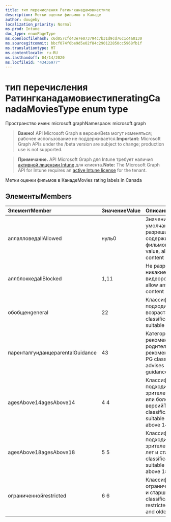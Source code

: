 ```yaml
---
title: тип перечисления Ратингканадамовиестипе
description: Метки оценки фильмов в Канаде
author: dougeby
localization_priority: Normal
ms.prod: Intune
doc_type: enumPageType
ms.openlocfilehash: c6d057cfd43e7e073794c7b31d9cd76c1c4a0130
ms.sourcegitcommit: bbcf074f0be9d5e02f84c290122850cc5968fb1f
ms.translationtype: MT
ms.contentlocale: ru-RU
ms.lasthandoff: 04/14/2020
ms.locfileid: "43436977"
---
```

# <a name="ratingcanadamoviestype-enum-type"></a><span data-ttu-id="cf10b-103">тип перечисления Ратингканадамовиестипе</span><span class="sxs-lookup"><span data-stu-id="cf10b-103">ratingCanadaMoviesType enum type</span></span>

<span data-ttu-id="cf10b-104">Пространство имен: microsoft.graph</span><span class="sxs-lookup"><span data-stu-id="cf10b-104">Namespace: microsoft.graph</span></span>

> <span data-ttu-id="cf10b-105">**Важно!** API Microsoft Graph в версии/Beta могут изменяться; рабочее использование не поддерживается.</span><span class="sxs-lookup"><span data-stu-id="cf10b-105">**Important:** Microsoft Graph APIs under the /beta version are subject to change; production use is not supported.</span></span>

> <span data-ttu-id="cf10b-106">**Примечание.** API Microsoft Graph для Intune требует наличия [активной лицензии Intune](https://go.microsoft.com/fwlink/?linkid=839381) для клиента.</span><span class="sxs-lookup"><span data-stu-id="cf10b-106">**Note:** The Microsoft Graph API for Intune requires an [active Intune license](https://go.microsoft.com/fwlink/?linkid=839381) for the tenant.</span></span>

<span data-ttu-id="cf10b-107">Метки оценки фильмов в Канаде</span><span class="sxs-lookup"><span data-stu-id="cf10b-107">Movies rating labels in Canada</span></span>

## <a name="members"></a><span data-ttu-id="cf10b-108">Элементы</span><span class="sxs-lookup"><span data-stu-id="cf10b-108">Members</span></span>
|<span data-ttu-id="cf10b-109">Элемент</span><span class="sxs-lookup"><span data-stu-id="cf10b-109">Member</span></span>|<span data-ttu-id="cf10b-110">Значение</span><span class="sxs-lookup"><span data-stu-id="cf10b-110">Value</span></span>|<span data-ttu-id="cf10b-111">Описание</span><span class="sxs-lookup"><span data-stu-id="cf10b-111">Description</span></span>|
|:---|:---|:---|
|<span data-ttu-id="cf10b-112">аллалловед</span><span class="sxs-lookup"><span data-stu-id="cf10b-112">allAllowed</span></span>|<span data-ttu-id="cf10b-113">нуль</span><span class="sxs-lookup"><span data-stu-id="cf10b-113">0</span></span>|<span data-ttu-id="cf10b-114">Значение по умолчанию, разрешить все содержимое фильмов</span><span class="sxs-lookup"><span data-stu-id="cf10b-114">Default value, allow all movies content</span></span>|
|<span data-ttu-id="cf10b-115">аллблоккед</span><span class="sxs-lookup"><span data-stu-id="cf10b-115">allBlocked</span></span>|<span data-ttu-id="cf10b-116">1,1</span><span class="sxs-lookup"><span data-stu-id="cf10b-116">1</span></span>|<span data-ttu-id="cf10b-117">Не разрешать никакие видеоролики</span><span class="sxs-lookup"><span data-stu-id="cf10b-117">Do not allow any movies content</span></span>|
|<span data-ttu-id="cf10b-118">обобщен</span><span class="sxs-lookup"><span data-stu-id="cf10b-118">general</span></span>|<span data-ttu-id="cf10b-119">2</span><span class="sxs-lookup"><span data-stu-id="cf10b-119">2</span></span>|<span data-ttu-id="cf10b-120">Классификация G подходит для всех возраста</span><span class="sxs-lookup"><span data-stu-id="cf10b-120">The G classification is suitable for all ages</span></span>|
|<span data-ttu-id="cf10b-121">паренталгуиданце</span><span class="sxs-lookup"><span data-stu-id="cf10b-121">parentalGuidance</span></span>|<span data-ttu-id="cf10b-122">4</span><span class="sxs-lookup"><span data-stu-id="cf10b-122">3</span></span>|<span data-ttu-id="cf10b-123">Категория PG рекомендует родительские рекомендации</span><span class="sxs-lookup"><span data-stu-id="cf10b-123">The PG classification advises parental guidance</span></span>|
|<span data-ttu-id="cf10b-124">agesAbove14</span><span class="sxs-lookup"><span data-stu-id="cf10b-124">agesAbove14</span></span>|<span data-ttu-id="cf10b-125">4 </span><span class="sxs-lookup"><span data-stu-id="cf10b-125">4</span></span>|<span data-ttu-id="cf10b-126">Классификация 14A подходит для зрителей выше 14 или более ранних версий</span><span class="sxs-lookup"><span data-stu-id="cf10b-126">The 14A classification is suitable for viewers above 14 or older</span></span>|
|<span data-ttu-id="cf10b-127">agesAbove18</span><span class="sxs-lookup"><span data-stu-id="cf10b-127">agesAbove18</span></span>|<span data-ttu-id="cf10b-128">5 </span><span class="sxs-lookup"><span data-stu-id="cf10b-128">5</span></span>|<span data-ttu-id="cf10b-129">Классификация 18A подходит для зрителей более 18 лет и старше</span><span class="sxs-lookup"><span data-stu-id="cf10b-129">The 18A classification is suitable for viewers above 18 or older</span></span>|
|<span data-ttu-id="cf10b-130">ограниченной</span><span class="sxs-lookup"><span data-stu-id="cf10b-130">restricted</span></span>|<span data-ttu-id="cf10b-131">6 </span><span class="sxs-lookup"><span data-stu-id="cf10b-131">6</span></span>|<span data-ttu-id="cf10b-132">Классификация R ограничена до 18 лет и старше</span><span class="sxs-lookup"><span data-stu-id="cf10b-132">The R classification is restricted to 18 years and older</span></span>|



